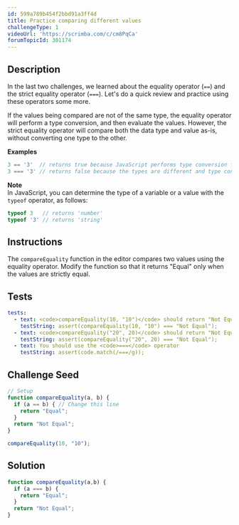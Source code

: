 ```yaml
---
id: 599a789b454f2bbd91a3ff4d
title: Practice comparing different values
challengeType: 1
videoUrl: 'https://scrimba.com/c/cm8PqCa'
forumTopicId: 301174
---
```


## Description

<section id='description'>

In the last two challenges, we learned about the equality operator (`==`) and the strict equality operator (`===`). Let's do a quick review and practice using these operators some more.

If the values being compared are not of the same type, the equality operator will perform a type conversion, and then evaluate the values. However, the strict equality operator will compare both the data type and value as-is, without converting one type to the other.

**Examples**

```js
3 == '3'  // returns true because JavaScript performs type conversion from string to number
3 === '3' // returns false because the types are different and type conversion is not performed
```

**Note**  
In JavaScript, you can determine the type of a variable or a value with the `typeof` operator, as follows:

```js
typeof 3   // returns 'number'
typeof '3' // returns 'string'
```

</section>

## Instructions

<section id='instructions'>

The `compareEquality` function in the editor compares two values using the equality operator. Modify the function so that it returns "Equal" only when the values are strictly equal.

</section>

## Tests

<section id='tests'>

```yml
tests:
  - text: <code>compareEquality(10, "10")</code> should return "Not Equal"
    testString: assert(compareEquality(10, "10") === "Not Equal");
  - text: <code>compareEquality("20", 20)</code> should return "Not Equal"
    testString: assert(compareEquality("20", 20) === "Not Equal");
  - text: You should use the <code>===</code> operator
    testString: assert(code.match(/===/g));

```

</section>

## Challenge Seed

<section id='challengeSeed'>

<div id='js-seed'>

```js
// Setup
function compareEquality(a, b) {
  if (a == b) { // Change this line
    return "Equal";
  }
  return "Not Equal";
}

compareEquality(10, "10");
```

</div>

</section>

## Solution

<section id='solution'>

```js
function compareEquality(a,b) {
  if (a === b) {
    return "Equal";
  }
  return "Not Equal";
}
```

</section>
